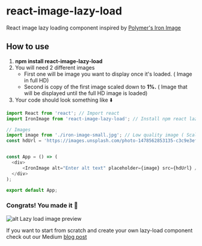 # react-image-lazy-load
React image lazy loading component inspired by [Polymer's Iron Image](https://www.webcomponents.org/element/PolymerElements/iron-image)

## How to use

1. **npm install react-image-lazy-load**
2. You will need 2 different images
    - First one will be image you want to display once it's loaded. ( Image in full HD)
    - Second is copy of the first image scaled down to **1%.** ( Image that will be displayed until the full HD image is loaded)
3. Your code should look something like  :arrow_down:

```javascript
import React from 'react'; // Import react
import IronImage from 'react-image-lazy-load'; // Install npm react lazy load package

// Images
import image from './iron-image-small.jpg'; // Low quality image ( Scaled down to 1% of it's original size )
const hdUrl = 'https://images.unsplash.com/photo-1478562853135-c3c9e3ef7905'; // Full hd image


const App = () => (
  <div>
      <IronImage alt="Enter alt text" placeholder={image} src={hdUrl} />
  </div>
);

export default App;
```
### Congrats! You made it  :tada:

![alt Lazy load image preview](https://cdn-images-1.medium.com/max/800/1*st2DLLQ2Sx1fdj1bcwuROQ.gif)

If you want to start from scratch and create your own lazy-load component check out our Medium [blog post](https://medium.com/jsguru/react-image-lazy-loading-component-246e0cdcce02)

